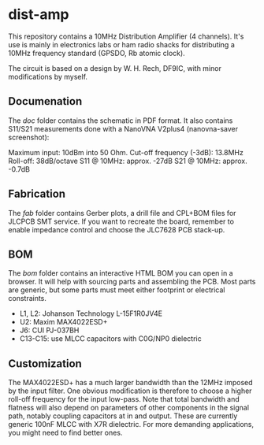 dist-amp
========

This repository contains a 10MHz Distribution Amplifier (4  channels). It's
use is mainly in electronics labs or ham radio shacks for distributing a 
10MHz frequency standard (GPSDO, Rb atomic clock).

The circuit is based on a design by W. H. Rech, DF9IC, with minor modifications
by myself.

Documenation
------------

The *doc* folder contains the schematic in PDF format. It also contains S11/S21 measurements
done with a NanoVNA V2plus4 (nanovna-saver screenshot):

Maximum input: 10dBm into 50 Ohm.
Cut-off frequency (-3dB): 13.8MHz
Roll-off: 38dB/octave
S11 @ 10MHz: approx. -27dB
S21 @ 10MHz: approx. -0.7dB

Fabrication
-----------

The *fab* folder contains Gerber plots, a drill file and CPL+BOM files for
JLCPCB SMT service. If you want to recreate the board, remember to enable
impedance control and choose the JLC7628 PCB stack-up.

BOM
---

The *bom* folder contains an interactive HTML BOM you can open in a browser. It will
help with sourcing parts and assembling the PCB. Most parts are generic, but some parts
must meet either footprint or electrical constraints.

- L1, L2: Johanson Technology L-15F1R0JV4E
- U2: Maxim MAX4022ESD+
- J6: CUI PJ-037BH
- C13-C15: use MLCC capacitors with C0G/NP0 dielectric

Customization
-------------

The MAX4022ESD+ has a much larger bandwidth than the 12MHz imposed by the input filter.
One obvious modification is therefore to choose a higher roll-off frequency for the
input low-pass. Note that total bandwidth and flatness will also depend on parameters
of other components in the signal path, notably coupling capacitors at in and output.
These are currently generic 100nF MLCC with X7R dielectric. For more demanding applications,
you might need to find better ones.
